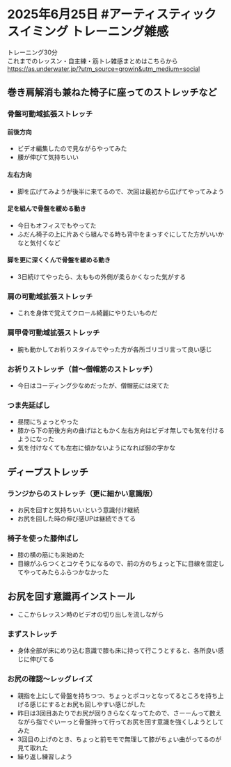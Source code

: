 # 2025年6月25日 #アーティスティックスイミング トレーニング雑感
トレーニング30分  
これまでのレッスン・自主練・筋トレ雑感まとめはこちらから  
https://as.underwater.jp/?utm_source=growin&utm_medium=social  
## 巻き肩解消も兼ねた椅子に座ってのストレッチなど
### 骨盤可動域拡張ストレッチ
#### 前後方向
- ビデオ編集したので見ながらやってみた
- 腰が伸びて気持ちいい
#### 左右方向
- 脚を広げてみようが後半に来てるので、次回は最初から広げてやってみよう
#### 足を組んで骨盤を緩める動き
- 今日もオフィスでもやってた
- ふだん椅子の上に片あぐら組んでる時も背中をまっすぐにしてた方がいいかなと気付くなど
#### 脚を更に深くくんで骨盤を緩める動き
- 3日続けてやったら、太ももの外側が柔らかくなった気がする
### 肩の可動域拡張ストレッチ
- これを身体で覚えてクロール綺麗にやりたいものだ
### 肩甲骨可動域拡張ストレッチ
- 腕も動かしてお祈りスタイルでやった方が各所ゴリゴリ言って良い感じ
### お祈りストレッチ（首～僧帽筋のストレッチ）
- 今日はコーディング少なめだったが、僧帽筋には来てた
### つま先延ばし
- 昼間にちょっとやった
- 膝から下の前後方向の曲げはともかく左右方向はビデオ無しでも気を付けるようになった
- 気を付けなくても左右に傾かないようになれば御の字かな
## ディープストレッチ
### ランジからのストレッチ（更に細かい意識版）
- お尻を回すと気持ちいいという意識付け継続
- お尻を回した時の伸び感UPは継続できてる
### 椅子を使った膝伸ばし
- 膝の横の筋にも来始めた
- 目線がふらつくとコケそうになるので、前の方のちょっと下に目線を固定してやってみたらふらつかなかった
## お尻を回す意識再インストール
- ここからレッスン時のビデオの切り出しを流しながら
### まずストレッチ
- 身体全部が床にめり込む意識で膝も床に持って行こうとすると、各所良い感じに伸びてる
### お尻の確認～レッグレイズ
- 親指を上にして骨盤を持ちつつ、ちょっとポコッとなってるところを持ち上げる感じにするとお尻も回しやすい感じがした
- 昨日は3回目あたりでお尻が回りきらなくなってたので、さーーんって数えながら指でぐいーっと骨盤持って行ってお尻を回す意識を強くしようとしてみた
- 3回目の上げのとき、ちょっと前モモで無理して膝がちょい曲がってるのが見て取れた
- 繰り返し練習しよう